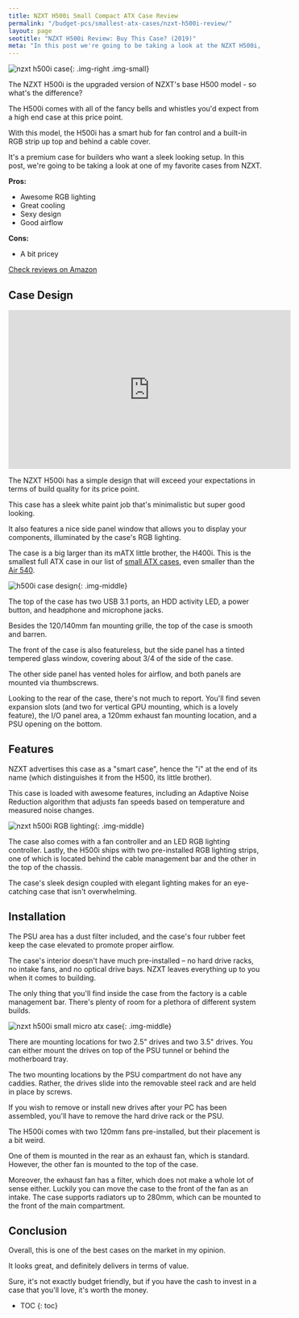 ```yaml
---
title: NZXT H500i Small Compact ATX Case Review 
permalink: "/budget-pcs/smallest-atx-cases/nzxt-h500i-review/"
layout: page
seotitle: "NZXT H500i Review: Buy This Case? (2019)" 
meta: "In this post we're going to be taking a look at the NZXT H500i, an awesome 'smart' case."
---
```


![nzxt h500i case](/img/case/nzxt-h500i.jpg){: .img-right .img-small}

The NZXT H500i is the upgraded version of NZXT's base H500 model - so what's the difference?

The H500i comes with all of the fancy bells and whistles you'd expect from a high end case at this price point. 

With this model, the H500i has a smart hub for fan control and a built-in RGB strip up top and behind a cable cover. 

It's a premium case for builders who want a sleek looking setup. In this post, we're going to be taking a look at one of my favorite cases from NZXT. 

**Pros:** 

* Awesome RGB lighting
* Great cooling
* Sexy design
* Good airflow

**Cons:** 

* A bit pricey 

<div class="center-button">
	<a class="big-button" href="https://amzn.to/2PorXR8">Check reviews on Amazon</a>
</div>

## Case Design 

<div class="vid-container">
	<iframe width="560" height="315" src="https://www.youtube.com/embed/FWIS9ILc3jY" frameborder="0" allow="accelerometer; autoplay; encrypted-media; gyroscope; picture-in-picture" allowfullscreen></iframe>
</div>

The NZXT H500i has a simple design that will exceed your expectations in terms of build quality for its price point. 

This case has a sleek white paint job that's minimalistic but super good looking. 

It also features a nice side panel window that allows you to display your components, illuminated by the case's RGB lighting. 

The case is a big larger than its mATX little brother, the H400i. This is the smallest full ATX case in our list of [small ATX cases](/budget-pcs/smallest-atx-cases/), even smaller than the [Air 540](/budget-pcs/smallest-atx-cases/corsair-carbide-air-540-review/). 

![h500i case design](/img/case/h500i-case-design.jpg){: .img-middle}

The top of the case has two USB 3.1 ports, an HDD activity LED, a power button, and headphone and microphone jacks. 

Besides the 120/140mm fan mounting grille, the top of the case is smooth and barren. 

The front of the case is also featureless, but the side panel has a tinted tempered glass window, covering about 3/4 of the side of the case. 

The other side panel has vented holes for airflow, and both panels are mounted via thumbscrews. 

Looking to the rear of the case, there's not much to report. You'll find seven expansion slots (and two for vertical GPU mounting, which is a lovely feature), the I/O panel area, a 120mm exhaust fan mounting location, and a PSU opening on the bottom. 

## Features 

NZXT advertises this case as a "smart case", hence the "i" at the end of its name (which distinguishes it from the H500, its little brother).

This case is loaded with awesome features, including an Adaptive Noise Reduction algorithm that adjusts fan speeds based on temperature and measured noise changes. 

![nzxt h500i RGB lighting](/img/case/h500i-rgb.jpg){: .img-middle}

The case also comes with a fan controller and an LED RGB lighting controller. Lastly, the H500i ships with two pre-installed RGB lighting strips, one of which is located behind the cable management bar and the other in the top of the chassis. 

The case's sleek design coupled with elegant lighting makes for an eye-catching case that isn't overwhelming. 

## Installation 

The PSU area has a dust filter included, and the case's four rubber feet keep the case elevated to promote proper airflow. 

The case's interior doesn't have much pre-installed – no hard drive racks, no intake fans, and no optical drive bays. NZXT leaves everything up to you when it comes to building. 

The only thing that you'll find inside the case from the factory is a cable management bar. There's plenty of room for a plethora of different system builds. 

![nzxt h500i small micro atx case](/img/case/h-500i-side.jpg){: .img-middle}

There are mounting locations for two 2.5" drives and two 3.5" drives. You can either mount the drives on top of the PSU tunnel or behind the motherboard tray. 

The two mounting locations by the PSU compartment do not have any caddies. Rather, the drives slide into the removable steel rack and are held in place by screws. 

If you wish to remove or install new drives after your PC has been assembled, you'll have to remove the hard drive rack or the PSU. 

The H500i comes with two 120mm fans pre-installed, but their placement is a bit weird. 

One of them is mounted in the rear as an exhaust fan, which is standard. However, the other fan is mounted to the top of the case. 

Moreover, the exhaust fan has a filter, which does not make a whole lot of sense either. Luckily you can move the case to the front of the fan as an intake. The case supports radiators up to 280mm, which can be mounted to the front of the main compartment.

## Conclusion 

Overall, this is one of the best cases on the market in my opinion. 

It looks great, and definitely delivers in terms of value. 

Sure, it's not exactly budget friendly, but if you have the cash to invest in a case that you'll love, it's worth the money. 

* TOC
{: toc}
